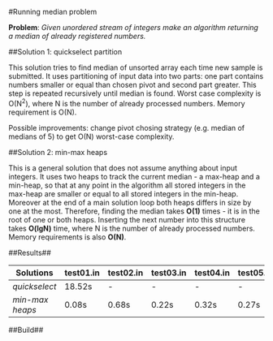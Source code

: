 #Running median problem

**Problem**: *Given unordered stream of integers make an algorithm returning a median of already registered numbers.*

##Solution 1: quickselect partition

This solution tries to find median of unsorted array each time new sample is submitted. It uses partitioning of input data into two parts: one part contains numbers smaller or equal than chosen pivot and second part greater. This step is repeated recursively until median is found. Worst case complexity is O(N<sup>2</sup>), where N is the number of already processed numbers. Memory requirement is O(N).

Possible improvements: change pivot chosing strategy (e.g. median of medians of 5) to get O(N) worst-case complexity.

##Solution 2: min-max heaps

This is a general solution that does not assume anything about input integers. It uses two heaps to track the current median - a max-heap and a min-heap, so that at any point in the algorithm all stored integers in the max-heap are smaller or equal to all stored integers in the min-heap. Moreover at the end of a main solution loop both heaps differs in size by one at the most. Therefore, finding the median takes **O(1)** times - it is in the root of one or both heaps. Inserting the next number into this structure takes **O(lgN)** time, where N is the number of already processed numbers. Memory requirements is also **O(N)**. 

##Results##

| Solutions          | test01.in  | test02.in  | test03.in  | test04.in  | test05.in  | test06.in  |
| ------------------ | ---------- | ---------- | ---------- | ---------- | ---------- | ---------- |
|*quickselect*       | 18.52s      | -      | -      | -      | -      | -      |
|*min-max heaps*     | 0.08s      | 0.68s      | 0.22s      | 0.32s      | 0.27s      | 0.14s      |

##Build##

